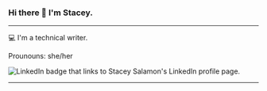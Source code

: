 ### Hi there 👋 I'm Stacey. 
___
💻 I'm a technical writer.

Prounouns: she/her

![LinkedIn badge that links to Stacey Salamon's LinkedIn profile page.](https://img.shields.io/badge/LinkedIn-blue?style=for-the-badge&logo=linkedin&logoColor=white)
___



<!--
**smsalamon/smsalamon** is a ✨ _special_ ✨ repository because its `README.md` (this file) appears on your GitHub profile.

Here are some ideas to get you started:

- 🔭 I’m currently working on ...
- 🌱 I’m currently learning ...
- 👯 I’m looking to collaborate on ...
- 🤔 I’m looking for help with ...
- 💬 Ask me about ...
- 📫 How to reach me: ...
- 😄 Pronouns: ...
- ⚡ Fun fact: ...
-->
